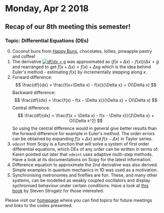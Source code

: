 # Monday, Apr 2 2018

## Recap of our 8th meeting this semester! 
### Topic: Differential Equations (DEs)
0. Coconut buns from [Happy Buns](http://goodfoodfinderaz.com/find-good-food/happy-buns-asian-bakery/), chocolates, lollies, pineapple pastry and coffee!
1. The derivative <a href="http://www.codecogs.com/eqnedit.php?latex=df/dx&space;=&space;g" target="_blank"><img src="http://latex.codecogs.com/gif.latex?df/dx&space;=&space;g" title="df/dx = g" /></a> was approximated as $(f(x+\Delta x) - f(x)) / \Delta x = g$ and rearranged to get $f(x+\Delta x) = f(x) + \Delta x g$ which is the idea behind Euler's method - estimating $f(x)$ by incrementally stepping along $x$. 
2. Forward difference: 
$$
\frac{df}{dx} = \frac{f(x+\Delta x) - f(x)}{\Delta x} + O(\Delta x)
$$
Backward difference:
$$
\frac{df}{dx} = \frac{f(x) - f(x - \Delta x)}{\Delta x} + O(\Delta x)
$$
Central difference:
$$
\frac{df}{dx} = \frac{f(x + \Delta x) - f(x - \Delta x)}{2\Delta x} + O(\Delta x^2)
$$
So using the central difference would in general give better results than the forward difference for example in Euler's method. The order errors can be obtained by expanding $f(x+\Delta x)$ and $f(x-\Delta x)$ in Taylor series.
3. `odeint` from Scipy is a function that will solve a system of first order differential equations, which DEs of any order can be written in terms of. Karen pointed out later that `odeint` uses adaptive multi-step methods. Have a look at its documentations on Scipy for the latest information.
4. Difference equation to approximate the 2nd derivative was also derived. Simple examples in quantum mechanics in 1D was used as a motivation.
5. Synchronising metronomes and fireflies are fun. These, and many other systems, can be modelled as weakly coupled oscillators and display sychronised behaviour under certain conditions. Have a look at [this book](https://www.goodreads.com/book/show/354421.Sync) by Steven Strogatz for those interested.


Please visit our [homepage](http://prickly-pythons.github.io) where you can find topics for future meetings and links to the codes presented.
